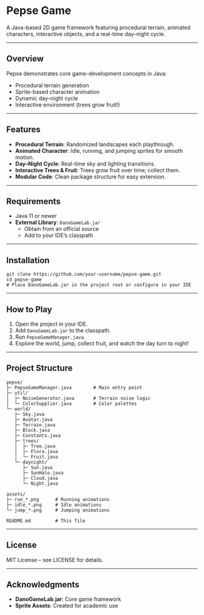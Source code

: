 # Pepse Game

A Java-based 2D game framework featuring procedural terrain, animated characters, interactive objects, and a real-time day–night cycle.

---

## Overview

Pepse demonstrates core game-development concepts in Java:

- Procedural terrain generation  
- Sprite-based character animation  
- Dynamic day–night cycle  
- Interactive environment (trees grow fruit!)  

---

## Features

- **Procedural Terrain**: Randomized landscapes each playthrough.  
- **Animated Character**: Idle, running, and jumping sprites for smooth motion.  
- **Day–Night Cycle**: Real-time sky and lighting transitions.  
- **Interactive Trees & Fruit**: Trees grow fruit over time; collect them.  
- **Modular Code**: Clean package structure for easy extension.

---

## Requirements

- Java 11 or newer  
- **External Library**: `DanoGameLab.jar`  
  - Obtain from an official source  
  - Add to your IDE’s classpath

---

## Installation

    git clone https://github.com/your-username/pepse-game.git
    cd pepse-game
    # Place DanoGameLab.jar in the project root or configure in your IDE

---

## How to Play

1. Open the project in your IDE.  
2. Add `DanoGameLab.jar` to the classpath.  
3. Run `PepseGameManager.java`.  
4. Explore the world, jump, collect fruit, and watch the day turn to night!

---

## Project Structure

    pepse/
    ├─ PepseGameManager.java        # Main entry point
    ├─ util/
    │  ├─ NoiseGenerator.java       # Terrain noise logic
    │  └─ ColorSupplier.java        # Color palettes
    └─ world/
       ├─ Sky.java
       ├─ Avatar.java
       ├─ Terrain.java
       ├─ Block.java
       ├─ Constants.java
       ├─ trees/
       │  ├─ Tree.java
       │  ├─ Flora.java
       │  └─ Fruit.java
       └─ daynight/
          ├─ Sun.java
          ├─ SunHalo.java
          ├─ Cloud.java
          └─ Night.java

    assets/
    ├─ run_*.png      # Running animations
    ├─ idle_*.png     # Idle animations
    └─ jump_*.png     # Jumping animations

    README.md         # This file

---

## License

MIT License – see LICENSE for details.

---

## Acknowledgments

- **DanoGameLab.jar**: Core game framework  
- **Sprite Assets**: Created for academic use  
